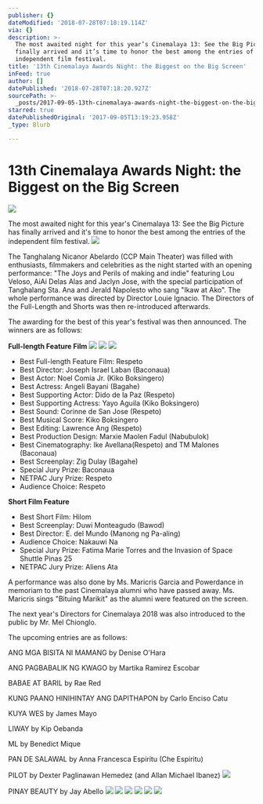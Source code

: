 ```yaml
---
publisher: {}
dateModified: '2018-07-28T07:18:19.114Z'
via: {}
description: >-
  The most awaited night for this year’s Cinemalaya 13: See the Big Picture has
  finally arrived and it’s time to honor the best among the entries of the
  independent film festival.
title: '13th Cinemalaya Awards Night: the Biggest on the Big Screen'
inFeed: true
author: []
datePublished: '2018-07-28T07:18:20.927Z'
sourcePath: >-
  _posts/2017-09-05-13th-cinemalaya-awards-night-the-biggest-on-the-big-screen.md
starred: true
datePublishedOriginal: '2017-09-05T13:19:23.958Z'
_type: Blurb

---
```

# **13th Cinemalaya Awards Night: the Biggest on the Big Screen**
![](https://the-grid-user-content.s3-us-west-2.amazonaws.com/f66e0d2e-4b13-4eb6-9e5d-8b2614f36aa1.jpg)

The most awaited night for this year's Cinemalaya 13: See the Big Picture has finally arrived and it's time to honor the best among the entries of the independent film festival.
![](https://the-grid-user-content.s3-us-west-2.amazonaws.com/862d43d2-0f46-4d73-a615-084208f50dc4.jpg)

The Tanghalang Nicanor Abelardo (CCP Main Theater) was filled with enthusiasts, filmmakers and celebrities as the night started with an opening performance: "The Joys and Perils of making and indie" featuring Lou Veloso, AiAi Delas Alas and Jaclyn Jose, with the special participation of Tanghalang Sta. Ana and Jerald Napolesto who sang "Ikaw at Ako". The whole performance was directed by Director Louie Ignacio. The Directors of the Full-Length and Shorts was then re-introduced afterwards.

The awarding for the best of this year's festival was then announced. The winners are as follows:

**Full-length Feature Film**
![](https://the-grid-user-content.s3-us-west-2.amazonaws.com/de627f77-ee5d-4587-9be7-ac2544c261fb.jpg)
![](https://the-grid-user-content.s3-us-west-2.amazonaws.com/c57d9809-e1f3-4e7b-9b35-30e758ec8ae7.jpg)
![](https://the-grid-user-content.s3-us-west-2.amazonaws.com/6f572708-1147-4e54-b04e-1fb9eaccd36b.jpg)

* Best Full-length Feature Film: Respeto
* Best Director: Joseph Israel Laban (Baconaua)
* Best Actor: Noel Comia Jr. (Kiko Boksingero)
* Best Actress: Angeli Bayani (Bagahe)
* Best Supporting Actor: Dido de la Paz (Respeto)
* Best Supporting Actress: Yayo Aguila (Kiko Boksingero)
* Best Sound: Corinne de San Jose (Respeto)
* Best Musical Score: Kiko Boksingero
* Best Editing: Lawrence Ang (Respeto)
* Best Production Design: Marxie Maolen Fadul (Nabubulok)
* Best Cinematography: Ike Avellana(Respeto) and TM Malones (Baconaua)
* Best Screenplay: Zig Dulay (Bagahe)
* Special Jury Prize: Baconaua
* NETPAC Jury Prize: Respeto
* Audience Choice: Respeto

**Short Film Feature**

* Best Short Film: Hilom
* Best Screenplay: Duwi Monteagudo (Bawod)
* Best Director: E. del Mundo (Manong ng Pa-aling)
* Audience Choice: Nakauwi Na
* Special Jury Prize: Fatima Marie Torres and the Invasion of Space Shuttle Pinas 25
* NETPAC Jury Prize: Aliens Ata

A performance was also done by Ms. Maricris Garcia and Powerdance in memoriam to the past Cinemalaya alumni who have passed away. Ms. Maricris sings "Bituing Marikit" as the alumni were featured on the screen.

The next year's Directors for Cinemalaya 2018 was also introduced to the public by Mr. Mel Chionglo.

The upcoming entries are as follows:

ANG MGA BISITA NI MAMANG by Denise O'Hara

ANG PAGBABALIK NG KWAGO by Martika Ramirez Escobar

BABAE AT BARIL by Rae Red

KUNG PAANO HINIHINTAY ANG DAPITHAPON by Carlo Enciso Catu

KUYA WES by James Mayo

LIWAY by Kip Oebanda

ML by Benedict Mique

PAN DE SALAWAL by Anna Francesca Espiritu (Che Espiritu)

PILOT by Dexter Paglinawan Hemedez (and Allan Michael Ibanez)
![](https://the-grid-user-content.s3-us-west-2.amazonaws.com/0d190d43-39ac-49c2-b4ea-1df667cc8810.jpg)

PINAY BEAUTY by Jay Abello
![](https://the-grid-user-content.s3-us-west-2.amazonaws.com/7bd42c2b-2fbf-4ea3-91e3-d22dcb064045.jpg)
![](https://the-grid-user-content.s3-us-west-2.amazonaws.com/526da279-1e7c-46a7-be36-ac8c239e4b0e.jpg)
![](https://the-grid-user-content.s3-us-west-2.amazonaws.com/0dcc35a4-4c29-4557-82f6-33d83b40a1d9.jpg)
![](https://the-grid-user-content.s3-us-west-2.amazonaws.com/bec933ee-70f1-4467-bdc6-e538db3f69bd.jpg)
![](https://the-grid-user-content.s3-us-west-2.amazonaws.com/2a372bed-717a-4ee1-8139-b62cf72bda5d.jpg)
![](https://the-grid-user-content.s3-us-west-2.amazonaws.com/a8c42316-9d9c-41b1-809f-8eb5239d64f7.jpg)